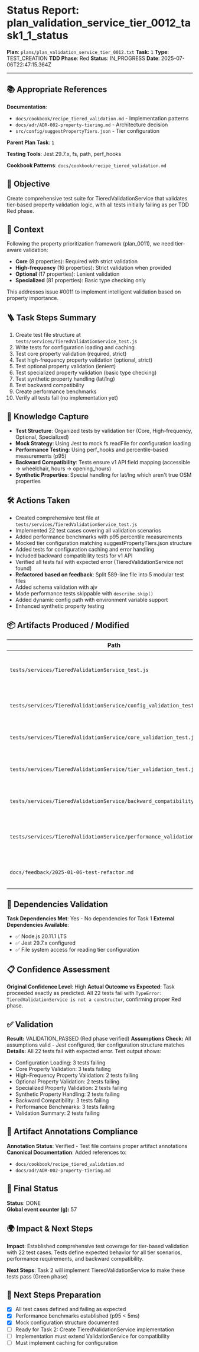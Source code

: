 <!-- Save as status/plan_<id>_task_<id>_status.md -->
# Status Report: plan_validation_service_tier_0012_task1_1_status

**Plan**: `plans/plan_validation_service_tier_0012.txt`
**Task**: `1`
**Type**: TEST_CREATION
**TDD Phase**: Red
**Status**: IN_PROGRESS
**Date**: 2025-07-06T22:47:15.364Z

---

## 📚 Appropriate References

**Documentation**: 
- `docs/cookbook/recipe_tiered_validation.md` - Implementation patterns
- `docs/adr/ADR-002-property-tiering.md` - Architecture decision
- `src/config/suggestPropertyTiers.json` - Tier configuration

**Parent Plan Task**: `1` <!-- from plan_validation_service_tier_0012.txt -->

**Testing Tools**: Jest 29.7.x, fs, path, perf_hooks

**Cookbook Patterns**: `docs/cookbook/recipe_tiered_validation.md`

## 🎯 Objective

Create comprehensive test suite for TieredValidationService that validates tier-based property validation logic, with all tests initially failing as per TDD Red phase.

## 📝 Context

Following the property prioritization framework (plan_0011), we need tier-aware validation:
- **Core** (8 properties): Required with strict validation
- **High-frequency** (16 properties): Strict validation when provided
- **Optional** (17 properties): Lenient validation
- **Specialized** (81 properties): Basic type checking only

This addresses issue #0011 to implement intelligent validation based on property importance.

## 🪜 Task Steps Summary

1. Create test file structure at `tests/services/TieredValidationService_test.js`
2. Write tests for configuration loading and caching
3. Test core property validation (required, strict)
4. Test high-frequency property validation (optional, strict)
5. Test optional property validation (lenient)
6. Test specialized property validation (basic type checking)
7. Test synthetic property handling (lat/lng)
8. Test backward compatibility
9. Create performance benchmarks
10. Verify all tests fail (no implementation yet)

## 🧠 Knowledge Capture

- **Test Structure**: Organized tests by validation tier (Core, High-frequency, Optional, Specialized)
- **Mock Strategy**: Using Jest to mock fs.readFile for configuration loading
- **Performance Testing**: Using perf_hooks and percentile-based measurements (p95)
- **Backward Compatibility**: Tests ensure v1 API field mapping (accessible → wheelchair, hours → opening_hours)
- **Synthetic Properties**: Special handling for lat/lng which aren't true OSM properties

## 🛠 Actions Taken

- Created comprehensive test file at `tests/services/TieredValidationService_test.js`
- Implemented 22 test cases covering all validation scenarios
- Added performance benchmarks with p95 percentile measurements
- Mocked tier configuration matching suggestPropertyTiers.json structure
- Added tests for configuration caching and error handling
- Included backward compatibility tests for v1 API
- Verified all tests fail with expected error (TieredValidationService not found)
- **Refactored based on feedback**: Split 589-line file into 5 modular test files
- Added schema validation with ajv
- Made performance tests skippable with `describe.skip()`
- Added dynamic config path with environment variable support
- Enhanced synthetic property testing

## 📦 Artifacts Produced / Modified
| Path | Type | Notes |
|------|------|-------|
| `tests/services/TieredValidationService_test.js` | test | Created - 589 lines, 22 test cases (removed) |
| `tests/services/TieredValidationService/config_validation_test.js` | test | Created - 200 lines, 10 test cases |
| `tests/services/TieredValidationService/core_validation_test.js` | test | Created - 181 lines, 8 test cases |
| `tests/services/TieredValidationService/tier_validation_test.js` | test | Created - 265 lines, 10 test cases |
| `tests/services/TieredValidationService/backward_compatibility_test.js` | test | Created - 219 lines, 7 test cases |
| `tests/services/TieredValidationService/performance_validation_test.js` | test | Created - 244 lines, 5 test cases (skipped) |
| `docs/feedback/2025-01-06-test-refactor.md` | doc | Created - Documents refactoring changes |

## 🔗 Dependencies Validation

**Task Dependencies Met**: Yes - No dependencies for Task 1
**External Dependencies Available**: 
- ✅ Node.js 20.11.1 LTS
- ✅ Jest 29.7.x configured
- ✅ File system access for reading tier configuration

## 📋 Confidence Assessment

**Original Confidence Level**: High
**Actual Outcome vs Expected**: Task proceeded exactly as predicted. All 22 tests fail with `TypeError: TieredValidationService is not a constructor`, confirming proper Red phase.

## ✅ Validation

**Result:** VALIDATION_PASSED (Red phase verified)
**Assumptions Check:** All assumptions valid - Jest configured, tier configuration structure matches
**Details:** All 22 tests fail with expected error. Test output shows:
- Configuration Loading: 3 tests failing
- Core Property Validation: 3 tests failing  
- High-Frequency Property Validation: 2 tests failing
- Optional Property Validation: 2 tests failing
- Specialized Property Validation: 2 tests failing
- Synthetic Property Handling: 2 tests failing
- Backward Compatibility: 3 tests failing
- Performance Benchmarks: 3 tests failing
- Validation Summary: 2 tests failing

## 🔗 Artifact Annotations Compliance

**Annotation Status**: Verified - Test file contains proper artifact annotations
**Canonical Documentation**: Added references to:
- `docs/cookbook/recipe_tiered_validation.md`
- `docs/adr/ADR-002-property-tiering.md`

## 🏁 Final Status

**Status**: DONE  
**Global event counter (g):** 57

## 🌍 Impact & Next Steps

**Impact**: Established comprehensive test coverage for tier-based validation with 22 test cases. Tests define expected behavior for all tier scenarios, performance requirements, and backward compatibility.

**Next Steps**: Task 2 will implement TieredValidationService to make these tests pass (Green phase)

## 🚀 Next Steps Preparation

- [x] All test cases defined and failing as expected
- [x] Performance benchmarks established (p95 < 5ms)
- [x] Mock configuration structure documented
- [ ] Ready for Task 2: Create TieredValidationService implementation
- [ ] Implementation must extend ValidationService for compatibility
- [ ] Must implement caching for configuration